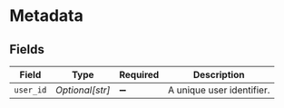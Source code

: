 # Metadata


## Fields

| Field                     | Type                      | Required                  | Description               |
| ------------------------- | ------------------------- | ------------------------- | ------------------------- |
| `user_id`                 | *Optional[str]*           | :heavy_minus_sign:        | A unique user identifier. |